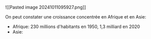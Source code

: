 ![[Pasted image 20241011095927.png]]

On peut constater une croissance concentrée en Afrique et en Asie:
- Afrique: 230 millions d'habitants en 1950, 1,3 milliard en 2020
- Asie: 
